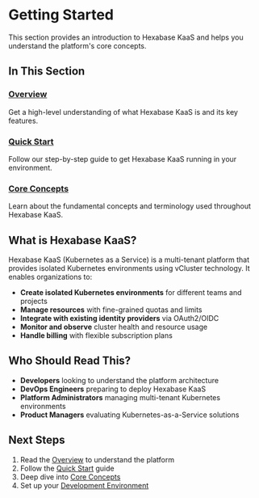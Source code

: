 # Getting Started

This section provides an introduction to Hexabase KaaS and helps you understand the platform's core concepts.

## In This Section

### [Overview](./overview.md)
Get a high-level understanding of what Hexabase KaaS is and its key features.

### [Quick Start](./quick-start.md)
Follow our step-by-step guide to get Hexabase KaaS running in your environment.

### [Core Concepts](./concepts.md)
Learn about the fundamental concepts and terminology used throughout Hexabase KaaS.

## What is Hexabase KaaS?

Hexabase KaaS (Kubernetes as a Service) is a multi-tenant platform that provides isolated Kubernetes environments using vCluster technology. It enables organizations to:

- **Create isolated Kubernetes environments** for different teams and projects
- **Manage resources** with fine-grained quotas and limits
- **Integrate with existing identity providers** via OAuth2/OIDC
- **Monitor and observe** cluster health and resource usage
- **Handle billing** with flexible subscription plans

## Who Should Read This?

- **Developers** looking to understand the platform architecture
- **DevOps Engineers** preparing to deploy Hexabase KaaS
- **Platform Administrators** managing multi-tenant Kubernetes environments
- **Product Managers** evaluating Kubernetes-as-a-Service solutions

## Next Steps

1. Read the [Overview](./overview.md) to understand the platform
2. Follow the [Quick Start](./quick-start.md) guide
3. Deep dive into [Core Concepts](./concepts.md)
4. Set up your [Development Environment](../development/dev-environment-setup.md)
